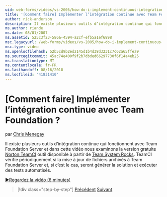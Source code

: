 ```yaml
---
uid: web-forms/videos/vs-2005/how-do-i-implement-continuous-integration-with-team-foundation
title: '[Comment faire] Implémenter l’intégration continue avec Team Foundation ? | Microsoft Docs'
author: rick-anderson
description: Il existe plusieurs outils d’intégration continue qui fonctionnent avec Team Foundation Server et dans cette vidéo nous examinons dispo outil Norton TeamCI gratuite...
ms.author: riande
ms.date: 08/01/2007
ms.assetid: 525c3f23-586a-4594-a2cf-efb5a1ef6898
msc.legacyurl: /web-forms/videos/vs-2005/how-do-i-implement-continuous-integration-with-team-foundation
msc.type: video
ms.openlocfilehash: 52b5cd9b2ed2145d1b4d38d3231c7c62a65ffea9
ms.sourcegitcommit: 45ac74e400f9f2b7dbded66297730f6f14a4eb25
ms.translationtype: MT
ms.contentlocale: fr-FR
ms.lasthandoff: 08/16/2018
ms.locfileid: "41831410"
---
```

<a name="how-do-i-implement-continuous-integration-with-team-foundation"></a>[Comment faire] Implémenter l’intégration continue avec Team Foundation ?
====================
par [Chris Menegay](https://twitter.com/CMenegay)

Il existe plusieurs outils d’intégration continue qui fonctionnent avec Team Foundation Server et dans cette vidéo nous examinons la version gratuite [Norton TeamCI](http://teamsystemrocks.com/files/12/tools/entry1018.aspx) outil disponible à partir de [Team System Rocks](http://teamsystemrocks.com/). TeamCI vérifie périodiquement si la mise à jour de fichiers archivés à Team Foundation Server et, si c’est le cas, seront générer la solution et exécuter des tests automatisés.

[&#9654;Regardez la vidéo (6 minutes)](https://channel9.msdn.com/Blogs/ASP-NET-Site-Videos/how-do-i-implement-continuous-integration-with-team-foundation)

> [!div class="step-by-step"]
> [Précédent](how-do-i-discover-application-changes-prior-to-deployment.md)
> [Suivant](how-do-i-automate-testing-using-team-build.md)
